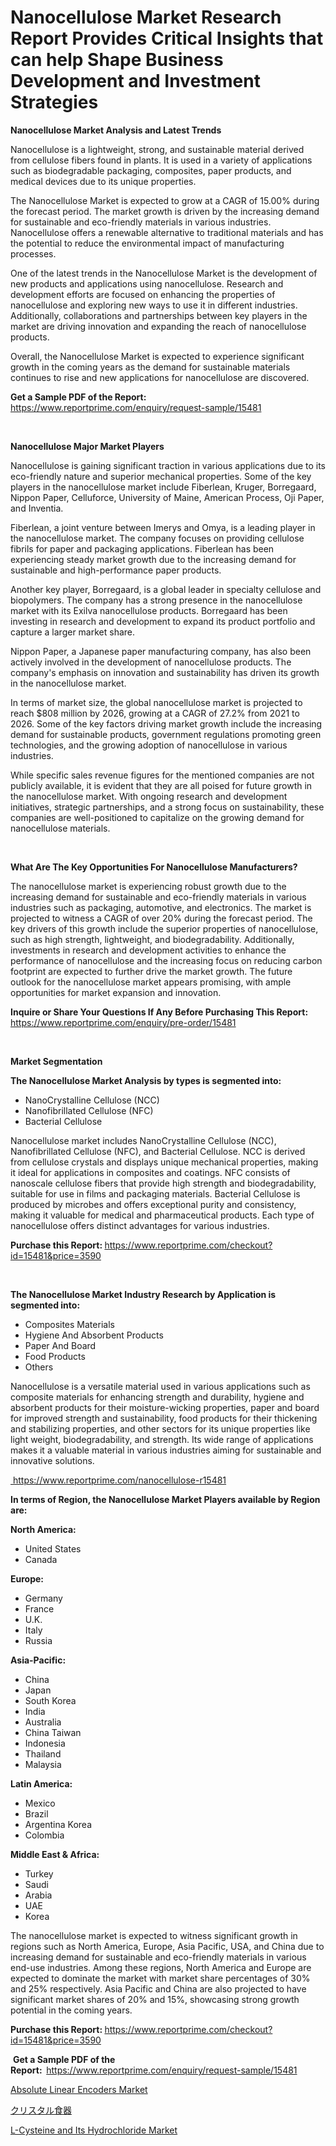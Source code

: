 <p><h1>Nanocellulose Market Research Report Provides Critical Insights that can help Shape Business Development and Investment Strategies</h1></p><p><strong>Nanocellulose Market Analysis and Latest Trends</strong></p>
<p><p>Nanocellulose is a lightweight, strong, and sustainable material derived from cellulose fibers found in plants. It is used in a variety of applications such as biodegradable packaging, composites, paper products, and medical devices due to its unique properties.</p><p>The Nanocellulose Market is expected to grow at a CAGR of 15.00% during the forecast period. The market growth is driven by the increasing demand for sustainable and eco-friendly materials in various industries. Nanocellulose offers a renewable alternative to traditional materials and has the potential to reduce the environmental impact of manufacturing processes.</p><p>One of the latest trends in the Nanocellulose Market is the development of new products and applications using nanocellulose. Research and development efforts are focused on enhancing the properties of nanocellulose and exploring new ways to use it in different industries. Additionally, collaborations and partnerships between key players in the market are driving innovation and expanding the reach of nanocellulose products.</p><p>Overall, the Nanocellulose Market is expected to experience significant growth in the coming years as the demand for sustainable materials continues to rise and new applications for nanocellulose are discovered.</p></p>
<p><strong>Get a Sample PDF of the Report:&nbsp;</strong> <a href="https://www.reportprime.com/enquiry/request-sample/15481">https://www.reportprime.com/enquiry/request-sample/15481</a></p>
<p>&nbsp;</p>
<p><strong>Nanocellulose Major Market Players</strong></p>
<p><p>Nanocellulose is gaining significant traction in various applications due to its eco-friendly nature and superior mechanical properties. Some of the key players in the nanocellulose market include Fiberlean, Kruger, Borregaard, Nippon Paper, Celluforce, University of Maine, American Process, Oji Paper, and Inventia.</p><p>Fiberlean, a joint venture between Imerys and Omya, is a leading player in the nanocellulose market. The company focuses on providing cellulose fibrils for paper and packaging applications. Fiberlean has been experiencing steady market growth due to the increasing demand for sustainable and high-performance paper products.</p><p>Another key player, Borregaard, is a global leader in specialty cellulose and biopolymers. The company has a strong presence in the nanocellulose market with its Exilva nanocellulose products. Borregaard has been investing in research and development to expand its product portfolio and capture a larger market share.</p><p>Nippon Paper, a Japanese paper manufacturing company, has also been actively involved in the development of nanocellulose products. The company's emphasis on innovation and sustainability has driven its growth in the nanocellulose market.</p><p>In terms of market size, the global nanocellulose market is projected to reach $808 million by 2026, growing at a CAGR of 27.2% from 2021 to 2026. Some of the key factors driving market growth include the increasing demand for sustainable products, government regulations promoting green technologies, and the growing adoption of nanocellulose in various industries.</p><p>While specific sales revenue figures for the mentioned companies are not publicly available, it is evident that they are all poised for future growth in the nanocellulose market. With ongoing research and development initiatives, strategic partnerships, and a strong focus on sustainability, these companies are well-positioned to capitalize on the growing demand for nanocellulose materials.</p></p>
<p>&nbsp;</p>
<p><strong>What Are The Key Opportunities For Nanocellulose Manufacturers?</strong></p>
<p><p>The nanocellulose market is experiencing robust growth due to the increasing demand for sustainable and eco-friendly materials in various industries such as packaging, automotive, and electronics. The market is projected to witness a CAGR of over 20% during the forecast period. The key drivers of this growth include the superior properties of nanocellulose, such as high strength, lightweight, and biodegradability. Additionally, investments in research and development activities to enhance the performance of nanocellulose and the increasing focus on reducing carbon footprint are expected to further drive the market growth. The future outlook for the nanocellulose market appears promising, with ample opportunities for market expansion and innovation.</p></p>
<p><strong>Inquire or Share Your Questions If Any Before Purchasing This Report:</strong> <a href="https://www.reportprime.com/enquiry/pre-order/15481">https://www.reportprime.com/enquiry/pre-order/15481</a></p>
<p>&nbsp;</p>
<p><strong>Market Segmentation</strong></p>
<p><strong>The Nanocellulose Market Analysis by types is segmented into:</strong></p>
<p><ul><li>NanoCrystalline Cellulose (NCC)</li><li>Nanofibrillated Cellulose (NFC)</li><li>Bacterial Cellulose</li></ul></p>
<p><p>Nanocellulose market includes NanoCrystalline Cellulose (NCC), Nanofibrillated Cellulose (NFC), and Bacterial Cellulose. NCC is derived from cellulose crystals and displays unique mechanical properties, making it ideal for applications in composites and coatings. NFC consists of nanoscale cellulose fibers that provide high strength and biodegradability, suitable for use in films and packaging materials. Bacterial Cellulose is produced by microbes and offers exceptional purity and consistency, making it valuable for medical and pharmaceutical products. Each type of nanocellulose offers distinct advantages for various industries.</p></p>
<p><strong>Purchase this Report:&nbsp;</strong><a href="https://www.reportprime.com/checkout?id=15481&price=3590">https://www.reportprime.com/checkout?id=15481&price=3590</a></p>
<p>&nbsp;</p>
<p><strong>The Nanocellulose Market Industry Research by Application is segmented into:</strong></p>
<p><ul><li>Composites Materials</li><li>Hygiene And Absorbent Products</li><li>Paper And Board</li><li>Food Products</li><li>Others</li></ul></p>
<p><p>Nanocellulose is a versatile material used in various applications such as composite materials for enhancing strength and durability, hygiene and absorbent products for their moisture-wicking properties, paper and board for improved strength and sustainability, food products for their thickening and stabilizing properties, and other sectors for its unique properties like light weight, biodegradability, and strength. Its wide range of applications makes it a valuable material in various industries aiming for sustainable and innovative solutions.</p></p>
<p><a href="https://www.reportprime.com/nanocellulose-r15481">&nbsp;https://www.reportprime.com/nanocellulose-r15481</a></p>
<p><strong>In terms of Region, the Nanocellulose Market Players available by Region are:</strong></p>
<p>
    <p> <strong> North America: </strong>
        <ul>
            <li>United States</li>
            <li>Canada</li>
        </ul>
        </p> 
    <p> <strong> Europe: </strong>
        <ul>
            <li>Germany</li>
            <li>France</li>
            <li>U.K.</li>
            <li>Italy</li>
            <li>Russia</li>
        </ul>
        </p> 
    <p> <strong> Asia-Pacific: </strong>
        <ul>
            <li>China</li>
            <li>Japan</li>
            <li>South Korea</li>
            <li>India</li>
            <li>Australia</li>
            <li>China Taiwan</li>
            <li>Indonesia</li>
            <li>Thailand</li>
            <li>Malaysia</li>
        </ul>
        </p> 
    <p> <strong> Latin America: </strong>
        <ul>
            <li>Mexico</li>
            <li>Brazil</li>
            <li>Argentina Korea</li>
            <li>Colombia</li>
        </ul>
        </p> 
    <p> <strong> Middle East & Africa: </strong>
        <ul>
            <li>Turkey</li>
            <li>Saudi</li>
            <li>Arabia</li>
            <li>UAE</li>
            <li>Korea</li>
        </ul>
    </p>
    </p>
<p><p>The nanocellulose market is expected to witness significant growth in regions such as North America, Europe, Asia Pacific, USA, and China due to increasing demand for sustainable and eco-friendly materials in various end-use industries. Among these regions, North America and Europe are expected to dominate the market with market share percentages of 30% and 25% respectively. Asia Pacific and China are also projected to have significant market shares of 20% and 15%, showcasing strong growth potential in the coming years.</p></p>
<p><strong>Purchase this Report: </strong><a href="https://www.reportprime.com/checkout?id=15481&price=3590">https://www.reportprime.com/checkout?id=15481&price=3590</a></p>
<p>&nbsp;<strong>Get a Sample PDF of the Report:&nbsp;&nbsp;</strong><a href="https://www.reportprime.com/enquiry/request-sample/15481">https://www.reportprime.com/enquiry/request-sample/15481</a></p>
<p><strong></strong></p>
<p><p><a href="https://www.linkedin.com/pulse/absolute-linear-encoders-market-key-successful-business-strategy-dxapf">Absolute Linear Encoders Market</a></p><p><a href="https://medium.com/@harmonybogan1944/%E3%82%AF%E3%83%AA%E3%82%B9%E3%82%BF%E3%83%AB%E9%A3%9F%E5%99%A8%E3%81%AE%E5%B8%82%E5%A0%B4%E3%82%B7%E3%82%A7%E3%82%A2%E3%81%AE%E9%80%B2%E5%8C%96%E3%81%A82024%E5%B9%B4%E3%81%8B%E3%82%892031%E5%B9%B4%E3%81%BE%E3%81%A7%E3%81%AE%E5%B8%82%E5%A0%B4%E6%88%90%E9%95%B7%E3%83%88%E3%83%AC%E3%83%B3%E3%83%89-29b619716605">クリスタル食器</a></p><p><a href="https://view.publitas.com/reportprime-1/analyzing-l-cysteine-and-its-hydrochloride-market-global-industry-perspective-and-forecast-2024-to-2031/">L-Cysteine and Its Hydrochloride Market</a></p></p>